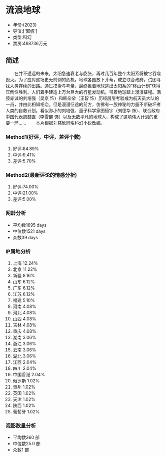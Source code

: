 # 流浪地球  
- 年份:(2023)
- 导演:['郭帆']
- 类型:科幻
- 票房:468736万元 
## 简述
　　在并不遥远的未来，太阳急速衰老与膨胀，再过几百年整个太阳系将被它吞噬毁灭。为了应对这场史无前例的危机，地球各国放下芥蒂，成立联合政府，试图寻找人类存续的出路。通过摸索与考量，最终推着地球逃出太阳系的“移山计划”获得压倒性胜利。人们着手建造上万台巨大的行星发动机，带着地球踏上漫漫征程。满腔赤诚的刘培强（吴京 饰）和韩朵朵（王智 饰）历经层层考验成为航天员大队的一员，并由此相知相恋。但是漫漫征途的前方，仿佛有一股神秘的力量不断破坏者人类的自救计划。看似渺小的刘培强、量子科学家图恒宇（刘德华 饰）、联合政府中国代表周喆直（李雪健 饰）以及无数平凡的地球人，构成了这项伟大计划的重要一环……
　　本片根据刘慈欣同名科幻小说改编。
### Method1(好评，中评，差评个数)
1. 好评:84.89%
2. 中评:9.41%
3. 差评:5.70%
### Method2(最新评论的情感分析)
1. 好评:74.00%
2. 中评:21.00%
3. 差评:5.00%
### 网龄分析
- 平均数1695 days
- 中位数1521 days
- 众数39 days
### IP属地分析
1. 上海 12.24%
2. 北京 11.22%
3. 新疆 8.16%
4. 山东 6.12%
5. 广东 6.12%
6. 江苏 6.12%
7. 福建 5.10%
8. 河南 4.08%
9. 河北 4.08%
10. 山西 4.08%
11. 吉林 4.08%
12. 重庆 4.08%
13. 湖南 3.06%
14. 浙江 3.06%
15. 云南 3.06%
16. 湖北 3.06%
17. 江西 2.04%
18. 四川 2.04%
19. 中国香港 2.04%
20. 俄罗斯 1.02%
21. 贵州 1.02%
22. 英国 1.02%
23. 天津 1.02%
24. 陕西 1.02%
25. 葡萄牙 1.02%
### 观影数量分析
- 平均数360 部
- 中位数25.0 部
- 众数1 部
